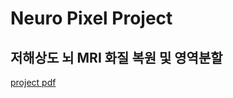 # Neuro Pixel Project
## 저해상도 뇌 MRI 화질 복원 및 영역분할
[project pdf](https://github.com/JianKim3293/NeuroPixel/blob/main/vision_A_NeuroPixe.pdf)
